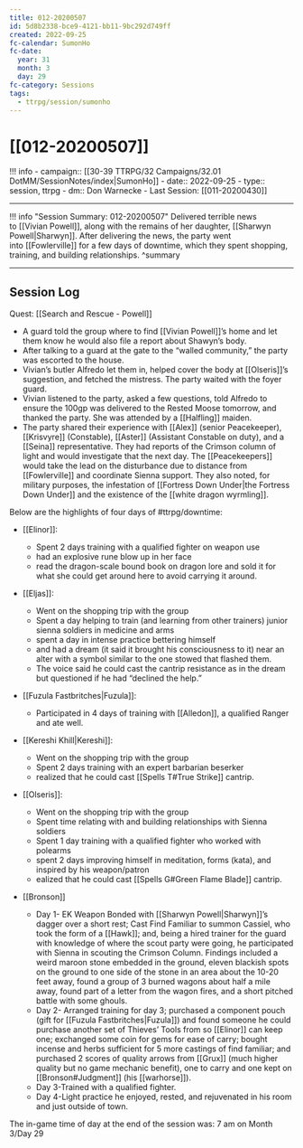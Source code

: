 ```yaml
---
title: 012-20200507
id: 5d8b2338-bce9-4121-bb11-9bc292d749ff
created: 2022-09-25
fc-calendar: SumonHo
fc-date:
  year: 31
  month: 3
  day: 29
fc-category: Sessions
tags:
  - ttrpg/session/sumonho
---
```


# [[012-20200507]]

!!! info
    - campaign:: [[30-39 TTRPG/32 Campaigns/32.01 DotMM/SessionNotes/index|SumonHo]]
    - date:: 2022-09-25
    - type:: session, ttrpg
    - dm:: Don Warnecke
    - Last Session: [[011-20200430]]


---

!!! info "Session Summary: 012-20200507"
    Delivered terrible news to [[Vivian Powell]], along with the remains of her daughter, [[Sharwyn Powell|Sharwyn]]. After delivering the news, the party went into [[Fowlerville]] for a few days of downtime, which they spent shopping, training, and building relationships.
    ^summary

---


## Session Log

Quest: [[Search and Rescue - Powell]]

- A guard told the group where to find [[Vivian Powell]]’s home and let them know he would also file a report about Shawyn’s body.
- After talking to a guard at the gate to the “walled community,” the party was escorted to the house.
- Vivian’s butler Alfredo let them in, helped cover the body at [[Olseris]]’s suggestion, and fetched the mistress. The party waited with the foyer guard.
- Vivian listened to the party, asked a few questions, told Alfredo to ensure the 100gp was delivered to the Rested Moose tomorrow, and thanked the party. She was attended by a [[Halfling]] maiden.
- The party shared their experience with [[Alex]] (senior Peacekeeper), [[Krisvyre]] (Constable), [[Aster]] (Assistant Constable on duty), and a [[Seina]] representative. They had reports of the Crimson column of light and would investigate that the next day. The [[Peacekeepers]] would take the lead on the disturbance due to distance from [[Fowlerville]] and coordinate Sienna support. They also noted, for military purposes, the infestation of [[Fortress Down Under|the Fortress Down Under]] and the existence of the [[white dragon wyrmling]].

Below are the highlights of four days of #ttrpg/downtime:

- [[Elinor]]:
    - Spent 2 days training with a qualified fighter on weapon use
    - had an explosive rune blow up in her face
    - read the dragon-scale bound book on dragon lore and sold it for what she could get around here to avoid carrying it around. 

- [[Eljas]]: 
    - Went on the shopping trip with the group
    - Spent a day helping to train (and learning from other trainers) junior sienna soldiers in medicine and arms
    - spent a day in intense practice bettering himself
    - and had a dream (it said it brought his consciousness to it) near an alter with a symbol similar to the one stowed that flashed them.
    - The voice said he could cast the cantrip resistance as in the dream but questioned if he had “declined the help.”  

- [[Fuzula Fastbritches|Fuzula]]: 
    - Participated in 4 days of training with [[Alledon]], a qualified Ranger and ate well.

- [[Kereshi Khill|Kereshi]]: 
    - Went on the shopping trip with the group
    - Spent 2 days training with an expert barbarian beserker
    - realized that he could cast [[Spells T#True Strike]] cantrip.

- [[Olseris]]: 
    - Went on the shopping trip with the group
    - Spent time relating with and building relationships with Sienna soldiers
    - Spent 1 day training with a qualified fighter who worked with polearms
    - spent 2 days improving himself in meditation, forms (kata), and inspired by his weapon/patron
    - ealized that he could cast [[Spells G#Green Flame Blade]] cantrip.

- [[Bronson]]
    - Day 1- EK Weapon Bonded with [[Sharwyn Powell|Sharwyn]]’s dagger over a short rest; Cast Find Familiar to summon Cassiel, who took the form of a [[Hawk]]; and, being a hired trainer for the guard with knowledge of where the scout party were going, he participated with Sienna in scouting the Crimson Column. Findings included a weird maroon stone embedded in the ground, eleven blackish spots on the ground to one side of the stone in an area about the 10-20 feet away, found a group of 3 burned wagons about half a mile away, found part of a letter from the wagon fires, and a short pitched battle with some ghouls.
    - Day 2- Arranged training for day 3; purchased a component pouch (gift for [[Fuzula Fastbritches|Fuzula]]) and found someone he could purchase another set of Thieves’ Tools from so [[Elinor]] can keep one; exchanged some coin for gems for ease of carry; bought incense and herbs sufficient for 5 more castings of find familiar; and purchased 2 scores of quality arrows from [[Grux]] (much higher quality but no game mechanic benefit), one to carry and one kept on [[Bronson#Judgment]] (his [[warhorse]]).
    - Day 3-Trained with a qualified fighter.
    - Day 4-Light practice he enjoyed, rested, and rejuvenated in his room and just outside of town.

The in-game time of day at the end of the session was: 7 am on Month 3/Day 29
